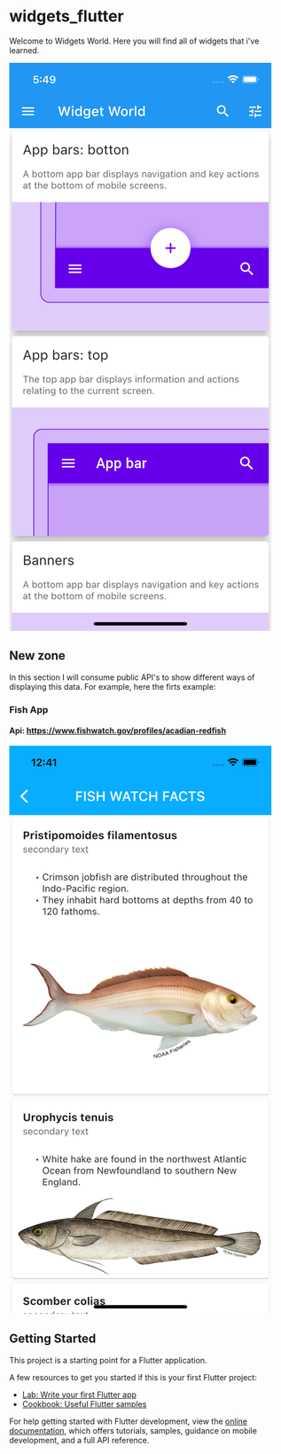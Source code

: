 # widgets_flutter

Welcome to Widgets World. Here you will find all of widgets that i've learned.

![home](./assets/home.png)

## New zone

In this section I will consume public API's to show different ways of displaying this data. For example, here the firts example:

### Fish App

#### Api: https://www.fishwatch.gov/profiles/acadian-redfish

![fishApp](./assets/fishapp.png)

## Getting Started

This project is a starting point for a Flutter application.

A few resources to get you started if this is your first Flutter project:

- [Lab: Write your first Flutter app](https://docs.flutter.dev/get-started/codelab)
- [Cookbook: Useful Flutter samples](https://docs.flutter.dev/cookbook)

For help getting started with Flutter development, view the
[online documentation](https://docs.flutter.dev/), which offers tutorials,
samples, guidance on mobile development, and a full API reference.
